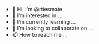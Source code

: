 - 👋 Hi, I’m @rtiesmate
- 👀 I’m interested in ...
- 🌱 I’m currently learning ...
- 💞️ I’m looking to collaborate on ...
- 📫 How to reach me ...

<!---
rtiesmate/rtiesmate is a ✨ special ✨ repository because its `README.md` (this file) appears on your GitHub profile.
You can click the Preview link to take a look at your changes.
--->
